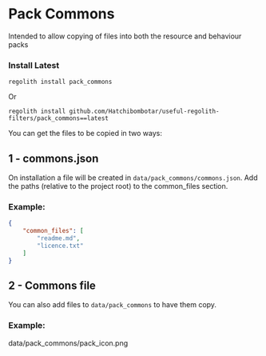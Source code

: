 # Pack Commons
Intended to allow copying of files into both the resource and behaviour packs

### Install Latest
```
regolith install pack_commons
```
Or
```
regolith install github.com/Hatchibombotar/useful-regolith-filters/pack_commons==latest
```

You can get the files to be copied in two ways:
## 1 - commons.json
On installation a file will be created in `data/pack_commons/commons.json`. Add the paths (relative to the project root) to the common_files section.
### Example:
```json
{
    "common_files": [
        "readme.md",
        "licence.txt"
    ]
}
```
## 2 - Commons file
You can also add files to `data/pack_commons` to have them copy.
### Example:
data/pack_commons/pack_icon.png
